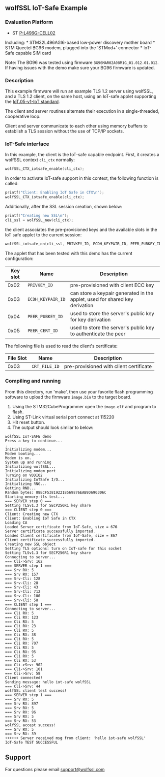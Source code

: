 ## wolfSSL IoT-Safe Example


### Evaluation Platform

  * ST [P-L496G-CELL02](https://www.st.com/en/evaluation-tools/p-l496g-cell02.html)

Including:
    * STM32L496AGI6-based low-power discovery mother board
    * STM Quectel BG96 modem, plugged into the 'STMod+' connector
    * IoT-Safe capable SIM card

Note: The BG96 was tested using firmware `BG96MAR02A08M1G_01.012.01.012`. If having issues with the demo make sure your BG96 firmware is updated.

### Description

This example firmware will run an example TLS 1.2 server using wolfSSL, and a
TLS 1.2 client, on the same host, using an IoT-safe applet supporting the
[IoT.05-v1-IoT standard](https://www.gsma.com/iot/wp-content/uploads/2019/12/IoT.05-v1-IoT-Security-Applet-Interface-Description.pdf).

The client and server routines alternate their execution in a single-threaded,
cooperative loop.

Client and server communicate to each other using memory buffers to establish a
TLS session without the use of TCP/IP sockets.

### IoT-Safe interface

In this example, the client is the IoT-safe capable endpoint. First, it creates
a wolfSSL context `cli_ctx` normally:

```c
wolfSSL_CTX_iotsafe_enable(cli_ctx);
```

In order to activate IoT-safe support in this context, the following function is
called:

```c
printf("Client: Enabling IoT Safe in CTX\n");
wolfSSL_CTX_iotsafe_enable(cli_ctx);
```


Additionally, after the SSL session creation, shown below:

```c
printf("Creating new SSL\n");
cli_ssl = wolfSSL_new(cli_ctx);
```

the client associates the pre-provisioned keys and the available slots in the
IoT safe applet to the current session:


```c
wolfSSL_iotsafe_on(cli_ssl, PRIVKEY_ID, ECDH_KEYPAIR_ID, PEER_PUBKEY_ID, PEER_CERT_ID);
```

The applet that has been tested with this demo has the current configuration:

   Key slot | Name | Description
   -------|--------|------------------
   0x02 | `PRIVKEY_ID` | pre-provisioned with client ECC key
   0x03 | `ECDH_KEYPAIR_ID` | can store a keypair generated in the applet, used for shared key derivation
   0x04 | `PEER_PUBKEY_ID` | used to store the server's public key for key derivation
   0x05 | `PEER_CERT_ID` | used to store the server's public key to authenticate the peer


The following file is used to read the client's certificate:

  File Slot | Name | Description
  ----------|------|------------
  0x03 | `CRT_FILE_ID` | pre-provisioned with client certificate


### Compiling and running

From this directory, run 'make', then use your favorite flash programming
software to upload the firmware `image.bin` to the target board.

1) Using the STM32CubeProgrammer open the `image.elf` and program to flash.
2) Using ST-Link virtual serial port connect at 115220
3) Hit reset button.
4) The output should look similar to below:

```
wolfSSL IoT-SAFE demo
Press a key to continue...
.
Initializing modem...
Modem booting...
Modem is on.
System up and running
Initializing wolfSSL...
Initializing modem port
Turning on VDDIO2
Initializing IoTSafe I/O...
Initializing RNG...
Getting RND...
Random bytes: 08ECF538192218569876EAB9D690306C
Starting memory-tls test...
=== SERVER step 0 ===
Setting TLSv1.3 for SECP256R1 key share
=== CLIENT step 0 ===
Client: Creating new CTX
Client: Enabling IoT Safe in CTX
Loading CA
Loaded Server certificate from IoT-Safe, size = 676
Server certificate successfully imported.
Loaded Client certificate from IoT-Safe, size = 867
Client certificate successfully imported.
Creating new SSL object
Setting TLS options: turn on IoT-safe for this socket
Setting TLSv1.3 for SECP256R1 key share
Connecting to server...
=== Cli->Srv: 162
=== SERVER step 1 ===
=== Srv RX: 5
=== Srv RX: 157
=== Srv-Cli: 128
=== Srv-Cli: 28
=== Srv-Cli: 43
=== Srv-Cli: 712
=== Srv-Cli: 100
=== Srv-Cli: 58
=== CLIENT step 1 ===
Connecting to server...
=== Cli RX: 5
=== Cli RX: 123
=== Cli RX: 5
=== Cli RX: 23
=== Cli RX: 5
=== Cli RX: 38
=== Cli RX: 5
=== Cli RX: 707
=== Cli RX: 5
=== Cli RX: 95
=== Cli RX: 5
=== Cli RX: 53
=== Cli->Srv: 902
=== Cli->Srv: 101
=== Cli->Srv: 58
Client connected!
Sending message: hello iot-safe wolfSSL
=== Cli->Srv: 44
wolfSSL client test success!
=== SERVER step 1 ===
=== Srv RX: 5
=== Srv RX: 897
=== Srv RX: 5
=== Srv RX: 96
=== Srv RX: 5
=== Srv RX: 53
wolfSSL accept success!
=== Srv RX: 5
=== Srv RX: 39
++++++ Server received msg from client: 'hello iot-safe wolfSSL'
IoT-Safe TEST SUCCESSFUL
```

## Support

For questions please email support@wolfssl.com
